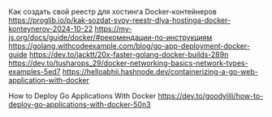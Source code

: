 Как создать свой реестр для хостинга Docker-контейнеров
https://proglib.io/p/kak-sozdat-svoy-reestr-dlya-hostinga-docker-konteynerov-2024-10-22
https://my-js.org/docs/guide/docker/#рекомендации-по-инструкциям
https://golang.withcodeexample.com/blog/go-app-deployment-docker-guide
https://dev.to/jacktt/20x-faster-golang-docker-builds-289n
https://dev.to/tusharops_29/docker-networking-basics-network-types-examples-5ed7
https://helloabhii.hashnode.dev/containerizing-a-go-web-application-with-docker

How to Deploy Go Applications With Docker
https://dev.to/goodylili/how-to-deploy-go-applications-with-docker-50n3
